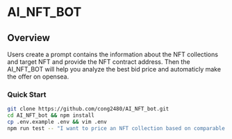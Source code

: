 # AI_NFT_BOT
## Overview

Users create a prompt contains the information about the NFT collections and target NFT and provide the NFT contract address. Then the AI_NFT_BOT will help you analyze the best bid price and automaticly make the offer on opensea.

### Quick Start

```sh
git clone https://github.com/cong2480/AI_NFT_bot.git
cd AI_NFT_bot && npm install
cp .env.example .env && vim .env 
npm run test -- "I want to price an NFT collection based on comparable model. I will give you information about this NFT collection. I want you to use floor price as well as the NFT that sales at the floor price as the reference points and use comparable model to valuate the target NFT. You should output a price that you think it's reasonable in one sentence with fixed target price.Information about NFT collection:TOTAL NUMBER: 8888,NUMBER OF TRAITS: 5,FLOOR PRICE: 15.76 ETH,TOP BID: 18.82 ETH,1D CHANGE: 7.12%,7D CHANGE: -4.06%,1D VOLUME: 635.74,7D VOLUME: 4955.29.Information about the NFT that sales at the floor price:Rarity: 5734 / 8888.Last sold at price: 19.14 ETH.The most expensive Trait:percentage among collection: 15%, NFT with this trait has a floor price with 19.849 ETH, last sold at 20.99 ETH, 8 hours ago.Information about the target NFT: Total Rarity: 2061 / 8888. The most expensive Trait: percentage among collection: 2%, NFT with this trait has a floor price with 24.5 ETH, last sold at 24.00 ETH, 5 days ago." "Target_NFT_TokenId" "Target_NFT_Address" "Target_profit" 
```
